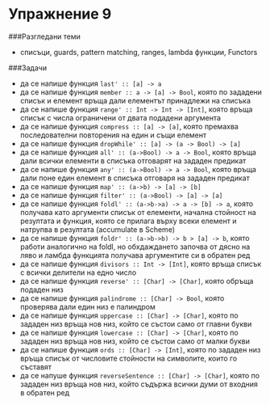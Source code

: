 Упражнение 9
=========

###Разгледани теми
- списъци, guards, pattern matching, ranges, lambda функции, Functors

###Задачи
- да се напише функция `last' :: [a] -> a`
- да се напише функция `member :: a -> [a] -> Bool`, която по зададени списък и елемент връща дали елементът принадлежи на списъка
- да се напише функция `range' :: Int -> Int -> [Int]`, която връща списък с числа ограничени от двата подадени аргумента
- да се напише функция `compress :: [a] -> [a]`, която премахва последователни повторения на един и същи елемент
- да се напише функция `dropWhile' :: [a] -> (a -> Bool) -> [a]`
- да се напише функция `all' :: (a->Bool) -> a -> Bool`, която връща дали всички елементи в списъка отговарят на зададен предикат
- да се напише функция `any' :: (a->Bool) -> a -> Bool`, която връща дали поне един елемент в списъка отговаря на зададен предикат
- да се напише функция `map' :: (a->b) -> [a] -> [b]`
- да се напише функция `filter' :: (a->Bool) -> [a] -> [a]`
- да се напише функция `foldl' :: (a->b->a) -> a -> [b] -> a`, която получава като аргументи списък от елементи, начална стойност на резултата и функция, която се прилага върху всеки елемент и натрупва в резултата (accumulate в Scheme)
- да се напише функция `foldr' :: (a->b->b) -> b > [a] -> b`, която работи аналогично на foldl, но обхдаждането започва от дясно на ляво и ламбда функцията получава аргументите си в обратен ред
- да се напише функция `divisors :: Int -> [Int]`, която връща списък с всички делители на едно число
- да се напише функция `reverse' :: [Char] -> [Char]`, която обръща подаден низ
- да се напише функция `palindrome :: [Char] -> Bool`, която проверява дали един низ е палиндром
- да се напише функция `uppercase :: [Char] -> [Char]`, която по зададен низ връща нов низ, който се състои само от главни букви
- да се напише функция `lowercase :: [Char] -> [Char]`, която по зададен низ връща нов низ, който се състои само от малки букви
- да се напише функция `ords :: [Char] -> [Int]`, която по зададен низ връща списък от числовите стойности на символите, които го съставят 
- да се напуше функция `reverseSentence :: [Char] -> [Char]`, която по зададен низ връща нов низ, който съдържа всички думи от входния в обратен ред

